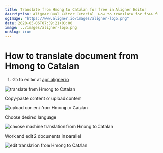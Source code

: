 ```yaml
---
title: Translate from Hmong to Catalan for free in Aligner Editor
description: Aligner Dual Editor Tutorial. How to translate for free from Hmong to Catalan. Aligner is multilingual document management platform. 
ogImage: "https://www.aligner.io/images/aligner-logo.png"
date: 2020-05-06T07:09:21+03:00
image: ../images/aligner-logo.png
onBlog: true
---
```


# How to translate document from Hmong to Catalan

1. Go to editor at [app.aligner.io](https://app.aligner.io "Aligner App web page")

![translate from Hmong to Catalan](../aligner-blank-editor.png "translate from Hmong to Catalan")

Copy-paste content or upload content

![upload content from Hmong to Catalan](../aligner-uploaded-document.png "upload content from Hmong to Catalan")

Choose desired language

![choose machine translation from Hmong to Catalan](../aligner-language-dropdown.png "choose machine translation from Hmong to Catalan")

Work and edit 2 documents in parallel

![edit translation from Hmong to Catalan](../aligner-double-sitded-editor.png "edit translation from Hmong to Catalan")

